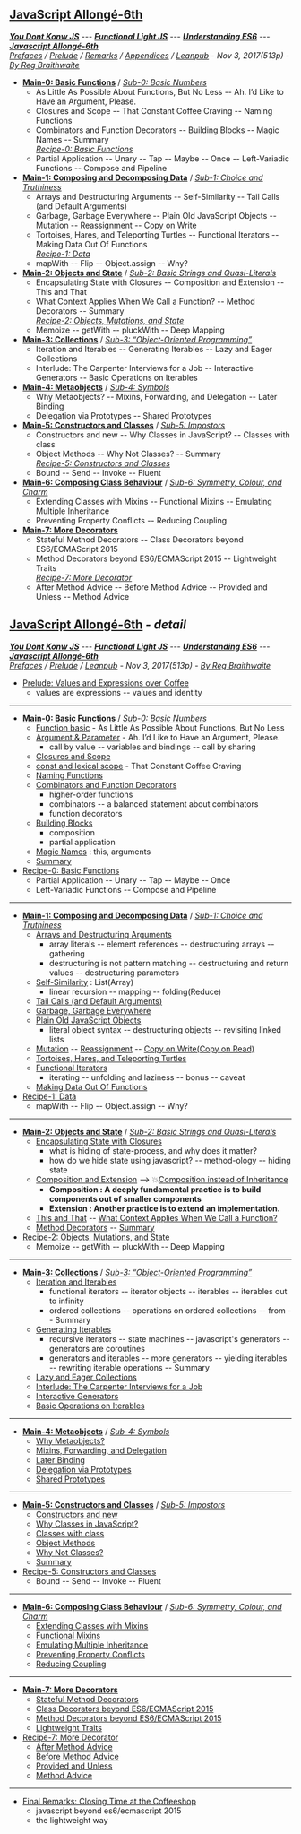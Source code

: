 <a name="top"></a>
## [JavaScript Allongé-6th](#middle)
***[You Dont Konw JS]** --- **[Functional Light JS]** --- **[Understanding ES6]** --- **[Javascript Allongé-6th]***      
*[Prefaces](book_1_preface.md) / [Prelude](book_2_prelude.md) / [Remarks](book_3_closing-time.md) / [Appendices](book_4_appendices.md) / [Leanpub](https://leanpub.com/javascriptallongesix/read#leanpub-auto-about-javascript-allong) - Nov 3, 2017(513p) - [By Reg Braithwaite](https://github.com/raganwald)* 
* [**Main-0: Basic Functions**](main_0_functions.md) / [*Sub-0: Basic Numbers*](sub_0_numbers.md)   
	* As Little As Possible About Functions, But No Less -- Ah. I’d Like to Have an Argument, Please.
	* Closures and Scope -- That Constant Coffee Craving -- Naming Functions
	* Combinators and Function Decorators -- Building Blocks -- Magic Names -- Summary   
	*[Recipe-0: Basic Functions](main_0r_functions.md)*   
	* Partial Application -- Unary -- Tap -- Maybe -- Once -- Left-Variadic Functions -- Compose and Pipeline   
* [**Main-1: Composing and Decomposing Data**](main_1_Composing.md) / [*Sub-1: Choice and Truthiness*](sub_1_choice.md)   
	* Arrays and Destructuring Arguments -- Self-Similarity -- Tail Calls (and Default Arguments)
	* Garbage, Garbage Everywhere -- Plain Old JavaScript Objects -- Mutation -- Reassignment -- Copy on Write   
	* Tortoises, Hares, and Teleporting Turtles -- Functional Iterators -- Making Data Out Of Functions   
	*[Recipe-1: Data](main_1r_Composing.md)*  
	* mapWith -- Flip -- Object.assign -- Why?   
* [**Main-2: Objects and State**](main_2_objects.md) / [*Sub-2: Basic Strings and Quasi-Literals*](sub_2_strings.md)   
	* Encapsulating State with Closures -- Composition and Extension -- This and That   
	* What Context Applies When We Call a Function? -- Method Decorators -- Summary   
	*[Recipe-2: Objects, Mutations, and State](main_2r_objects.md)*   
	* Memoize -- getWith -- pluckWith -- Deep Mapping   
* [**Main-3: Collections**](main_3_collections.md) / [*Sub-3: “Object-Oriented Programming”*](sub_3_oop.md)  
	* Iteration and Iterables -- Generating Iterables -- Lazy and Eager Collections   
	* Interlude: The Carpenter Interviews for a Job -- Interactive Generators -- Basic Operations on Iterables   
* [**Main-4: Metaobjects**](main_4_metaobjects.md) / [*Sub-4: Symbols*](sub_4_symbols.md)   
	* Why Metaobjects? -- Mixins, Forwarding, and Delegation -- Later Binding    
	* Delegation via Prototypes -- Shared Prototypes   
* [**Main-5: Constructors and Classes**](main_5_constructors.md) / [*Sub-5: Impostors*](sub_5_impostors.md)   
	* Constructors and new -- Why Classes in JavaScript? -- Classes with class   
	* Object Methods -- Why Not Classes? -- Summary   
	*[Recipe-5: Constructors and Classes](main_5r_constructors.md)*   
	* Bound -- Send -- Invoke -- Fluent   
* [**Main-6: Composing Class Behaviour**](main_6_classes.md) / [*Sub-6: Symmetry, Colour, and Charm*](sub_6_colours.md)   
	* Extending Classes with Mixins -- Functional Mixins -- Emulating Multiple Inheritance   
	* Preventing Property Conflicts -- Reducing Coupling   
* [**Main-7: More Decorators**](main_7_dedorators.md)   
	* Stateful Method Decorators -- Class Decorators beyond ES6/ECMAScript 2015   
	* Method Decorators beyond ES6/ECMAScript 2015 -- Lightweight Traits   
	*[Recipe-7: More Decorator](main_7r_dedorators.md)*   
	* After Method Advice -- Before Method Advice -- Provided and Unless -- Method Advice   
  
<a name="middle"></a>
## [JavaScript Allongé-6th](#top) *- detail*
***[You Dont Konw JS][det_1]** --- **[Functional Light JS][det_2]** --- **[Understanding ES6][det_3]** --- **[Javascript Allongé-6th][det_4]***      
*[Prefaces](book_1_preface.md) / [Prelude](book_2_prelude.md) / [Leanpub](https://leanpub.com/javascriptallongesix/read#leanpub-auto-about-javascript-allong) - Nov 3, 2017(513p) - [By Reg Braithwaite](https://github.com/raganwald)*    
* [Prelude: Values and Expressions over Coffee](book_2_prelude.md)        
	* values are expressions -- values and identity  
---
* [**Main-0: Basic Functions**](main_0_functions.md) / [*Sub-0: Basic Numbers*](sub_0_numbers.md) 
	* [Function basic](main_0_functions.md#as-little-as-possible-about-functions-but-no-less) - As Little As Possible About Functions, But No Less
	* [Argument & Parameter](main_0_functions.md#ah-id-like-to-have-an-argument-pleasezzz-fargs) - Ah. I’d Like to Have an Argument, Please.   
		* call by value -- variables and bindings -- call by sharing
	* [Closures and Scope](main_0_functions.md#closures-and-scope)   
	* [const and lexical scope](main_0_functions.md#that-constant-coffee-craving) - That Constant Coffee Craving   
	* [Naming Functions](main_0_functions.md#naming-functions)     
	* [Combinators and Function Decorators](main_0_functions.md#combinators-and-function-decorators)  
		* higher-order functions    
		* combinators -- a balanced statement about combinators
		* function decorators
	* [Building Blocks](main_0_functions.md#building-blocks)   
		* composition
		* partial application
	* [Magic Names](main_0_functions.md#magic-names) : this, arguments     
	* [Summary](main_0_functions.md#summary)     
* [Recipe-0: Basic Functions](main_0r_functions.md)   
	* Partial Application -- Unary -- Tap -- Maybe -- Once 
	* Left-Variadic Functions -- Compose and Pipeline   
---
* [**Main-1: Composing and Decomposing Data**](main_1_Composing.md) / [*Sub-1: Choice and Truthiness*](sub_1_choice.md)  
	* [Arrays and Destructuring Arguments](main_1_Composing.md#arrays-and-destructuring-arguments)
		* array literals -- element references -- destructuring arrays -- gathering
		* destructuring is not pattern matching -- destructuring and return values -- destructuring parameters
	* [Self-Similarity](main_1_Composing.md#self-similarity) : List(Array)
		* linear recursion -- mapping -- folding(Reduce)
	* [Tail Calls (and Default Arguments)](main_1_Composing.md#tail-calls-and-default-arguments)   
	* [Garbage, Garbage Everywhere](main_1_Composing.md#garbage-garbage-everywhere)   
	* [Plain Old JavaScript Objects](main_1_Composing.md#plain-old-javascript-objects) 
		* literal object syntax -- destructuring objects -- revisiting linked lists
	* [Mutation](main_1_Composing.md#mutation) -- [Reassignment](main_1_Composing.md#reassignment) -- [Copy on Write(Copy on Read)](main_1_Composing.md#copy-on-write)   
	* [Tortoises, Hares, and Teleporting Turtles](main_1_Composing.md#tortoises-hares-and-teleporting-turtles)   
	* [Functional Iterators](main_1_Composing.md#functional-iterators)
		* iterating -- unfolding and laziness -- bonus -- caveat
	* [Making Data Out Of Functions](main_1_Composing.md#making-data-out-of-functions)   
* [Recipe-1: Data](main_1r_Composing.md)   
	* mapWith -- Flip -- Object.assign -- Why?   
---   
* [**Main-2: Objects and State**](main_2_objects.md) / [*Sub-2: Basic Strings and Quasi-Literals*](sub_2_strings.md)   
	* [Encapsulating State with Closures](main_2_objects.md#encapsulating-state-with-closures)
		* what is hiding of state-process, and why does it matter?
		* how do we hide state using javascript? -- method-ology -- hiding state
	* [Composition and Extension](main_2_objects.md#composition-and-extension) --> :boom:[Composition instead of Inheritance](http://wiki.c2.com/?CompositionInsteadOfInheritance)
		* **Composition : A deeply fundamental practice is to build components out of smaller components**
		* **Extension : Another practice is to extend an implementation.**
	* [This and That](main_2_objects.md#this-and-that) -- [What Context Applies When We Call a Function?](main_2_objects.md#what-context-applies-when-we-call-a-function)
	* [Method Decorators](main_2_objects.md#method-decorators) -- [Summary](main_2_objects.md#summary)
* [Recipe-2: Objects, Mutations, and State](main_2r_objects.md)   
   * Memoize -- getWith -- pluckWith -- Deep Mapping   
---
* [**Main-3: Collections**](main_3_collections.md) / [*Sub-3: “Object-Oriented Programming”*](sub_3_oop.md)  
	* [Iteration and Iterables](main_3_collections.md#iteration-and-iterables)   
		* functional iterators -- iterator objects -- iterables -- iterables out to infinity
		* ordered collections -- operations on ordered collections -- from -- Summary
	* [Generating Iterables](main_3_collections.md#generating-iterables)   
		* recursive iterators -- state machines -- javascript's generators -- generators are coroutines
		* generators and iterables -- more generators -- yielding iterables -- rewriting iterable operations -- Summary
	* [Lazy and Eager Collections](main_3_collections.md#lazy-and-eager-collections)   
	* [Interlude: The Carpenter Interviews for a Job](main_3_collections.md#interlude-the-carpenter-interviews-for-a-job)   
	* [Interactive Generators](main_3_collections.md#interactive-generators)   
	* [Basic Operations on Iterables](main_3_collections.md#basic-operations-on-iterables)   
---
* [**Main-4: Metaobjects**](main_4_metaobjects.md) / [*Sub-4: Symbols*](sub_4_symbols.md)   
	* [Why Metaobjects?](main_4_metaobjects.md#why-metaobjects) 
	* [Mixins, Forwarding, and Delegation](main_4_metaobjects.md#mixins-forwarding-and-delegation)       
	* [Later Binding](main_4_metaobjects.md#later-binding)     
	* [Delegation via Prototypes](main_4_metaobjects.md#delegation-via-prototypes)    
	* [Shared Prototypes](main_4_metaobjects.md#shared-prototypes)    
---
* [**Main-5: Constructors and Classes**](main_5_constructors.md) / [*Sub-5: Impostors*](sub_5_impostors.md)   
	* [Constructors and new](main_5_constructors.md#constructors-and-new)    
	* [Why Classes in JavaScript?](main_5_constructors.md#why-classes-in-javascript)    
	* [Classes with class](main_5_constructors.md#classes-with-class)    
	* [Object Methods](main_5_constructors.md#object-methods)    
	* [Why Not Classes?](main_5_constructors.md#why-not-classes)    
	* [Summary](main_5_constructors.md#summary) 
* [Recipe-5: Constructors and Classes](main_5r_constructors.md)   
	* Bound -- Send -- Invoke -- Fluent   
---
* [**Main-6: Composing Class Behaviour**](main_6_classes.md#con-panna-composing-class-behaviour) / [*Sub-6: Symmetry, Colour, and Charm*](sub_6_colours.md)   
	* [Extending Classes with Mixins](main_6_classes.md#extending-classes-with-mixins)    
	* [Functional Mixins](main_6_classes.md#functional-mixins)    
	* [Emulating Multiple Inheritance](main_6_classes.md#emulating-multiple-inheritance)    
	* [Preventing Property Conflicts](main_6_classes.md#preventing-property-conflicts)    
	* [Reducing Coupling](main_6_classes.md#reducing-coupling)    
---
* [**Main-7: More Decorators**](main_7_dedorators.md#more-decorators)   
	* [Stateful Method Decorators](main_7_dedorators.md#stateful-method-decorators)    
	* [Class Decorators beyond ES6/ECMAScript 2015](main_7_dedorators.md#class-decorators-beyond-es6ecmascript-2015)    
	* [Method Decorators beyond ES6/ECMAScript 2015](main_7_dedorators.md#method-decorators-beyond-es6ecmascript-2015)    
	* [Lightweight Traits](main_7_dedorators.md#lightweight-traits)    
* [Recipe-7: More Decorator](main_7r_dedorators.md)   
	* [After Method Advice](main_7r_dedorators.md#after-method-advice)   
	* [Before Method Advice](main_7r_dedorators.md#before-method-advice)   
	* [Provided and Unless](main_7r_dedorators.md#provided-and-unless)   
	* [Method Advice](main_7r_dedorators.md#method-advice)      
---
* [Final Remarks: Closing Time at the Coffeeshop](book_3_closing-time.md#closing-time-at-the-coffeeshop-final-remarks)   
	* javascript beyond es6/ecmascript 2015
	* the lightweight way    
	
[You Dont Konw JS]: https://github.com/kiyounglee/You-Dont-Know-JS/blob/master/toc.md#top
[Functional Light JS]: https://github.com/kiyounglee/Functional-Light-JS/blob/master/manuscript/toc.md#top
[Understanding ES6]: https://github.com/kiyounglee/understandinges6/blob/master/manuscript/toc.md#top
[Javascript Allongé-6th]: https://github.com/kiyounglee/javascript-allonge-six/blob/master/myAllonge/markdown/toc.md#top

[det_1]: https://github.com/kiyounglee/You-Dont-Know-JS/blob/master/toc.md#middle
[det_2]: https://github.com/kiyounglee/Functional-Light-JS/blob/master/manuscript/toc.md#middle
[det_3]: https://github.com/kiyounglee/understandinges6/blob/master/manuscript/toc.md#middle
[det_4]: https://github.com/kiyounglee/javascript-allonge-six/blob/master/myAllonge/markdown/toc.md#middle

